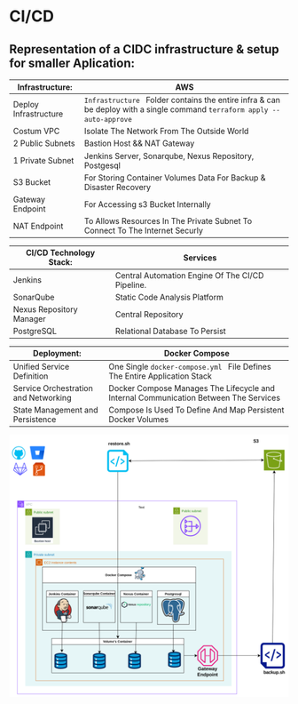 
# CI/CD
## Representation of a CIDC infrastructure & setup for smaller Aplication:

|  Infrastructure:  | AWS |
| ------------- | ------------- |
| Deploy Infrastructure | ```Infrastructure ``` Folder contains the entire infra & can be deploy with a single command ```terraform apply --auto-approve``` |
| Costum VPC  | Isolate The Network From The Outside World |
| 2 Public Subnets | Bastion Host && NAT Gateway |
| 1 Private Subnet | Jenkins Server, Sonarqube, Nexus Repository, Postgesql |
| S3 Bucket | For Storing Container Volumes Data For Backup & Disaster Recovery |
| Gateway Endpoint | For Accessing s3 Bucket Internally |
| NAT Endpoint | To Allows Resources In The Private Subnet To Connect To The Internet Securly |

|  CI/CD Technology Stack:  | Services |
| ------------- | ------------- |
| Jenkins  | Central Automation Engine Of The CI/CD Pipeline. |
| SonarQube | Static Code Analysis Platform |
| Nexus Repository Manager | Central Repository |
| PostgreSQL | Relational Database To Persist |



|  Deployment:  | Docker Compose |
| ------------- | ------------- |
| Unified Service Definition  | One Single ```docker-compose.yml ``` File Defines The Entire Application Stack |
| Service Orchestration and Networking | Docker Compose Manages The Lifecycle and Internal Communication Between The Services |
|  State Management and Persistence | Compose Is Used To Define And Map Persistent Docker Volumes |



![alt text](https://github.com/dev126712/cicd/blob/2d79805398c75877537e3484ff48f43334716e04/cicd.png)
